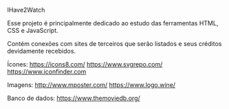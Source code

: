 IHave2Watch

Esse projeto é principalmente dedicado ao estudo das ferramentas HTML, CSS e JavaScript.

Contém conexões com sites de terceiros que serão listados e seus créditos devidamente recebidos.

Ícones:
https://icons8.com/
https://www.svgrepo.com/
https://www.iconfinder.com

Imagens:
http://www.mposter.com/
https://www.logo.wine/

Banco de dados:
https://www.themoviedb.org/